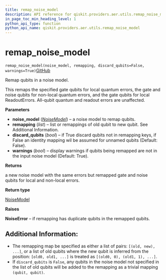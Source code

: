 ```yaml
---
title: remap_noise_model
description: API reference for qiskit.providers.aer.utils.remap_noise_model
in_page_toc_min_heading_level: 1
python_api_type: function
python_api_name: qiskit.providers.aer.utils.remap_noise_model
---
```


# remap\_noise\_model

<span id="qiskit.providers.aer.utils.remap_noise_model" />

`remap_noise_model(noise_model, remapping, discard_qubits=False, warnings=True)`[GitHub](https://github.com/qiskit/qiskit-aer/tree/stable/0.5/qiskit/providers/aer/utils/noise_remapper.py "view source code")

Remap qubits in a noise model.

This remaps the specified gate qubits for local quantum errors, the gate and noise qubits for non-local quantum errors, and the gate qubits for local ReadoutErrors. All-qubit quantum and readout errors are unaffected.

**Parameters**

*   **noise\_model** ([*NoiseModel*](qiskit.providers.aer.noise.NoiseModel "qiskit.providers.aer.noise.NoiseModel")) – a noise model to remap qubits.
*   **remapping** (*list*) – list or remappings of old qubit to new qubit. See Additional Information.
*   **discard\_qubits** (*bool*) – if True discard qubits not in remapping keys, if False an identity mapping wil be assumed for unnamed qubits (Default: False).
*   **warnings** (*bool*) – display warnings if qubits being remapped are not in the input noise model (Default: True).

**Returns**

a new noise model with the same errors but remapped gate and noise qubits for local and non-local errors.

**Return type**

[NoiseModel](qiskit.providers.aer.noise.NoiseModel "qiskit.providers.aer.noise.NoiseModel")

**Raises**

**NoiseError** – if remapping has duplicate qubits in the remapped qubits.

## Additional Information:

*   The remapping map be specified as either a list of pairs: `[(old, new), ...]`, or a list of old qubits where the new qubit is inferred from the position: `[old0, old1, ...]` is treated as `[(old0, 0), (old1, 1), ...]`.
*   If `discard_qubits` is `False`, any qubits in the noise model not specified in the list of old qubits will be added to the remapping as a trivial mapping `(qubit, qubit)`.

